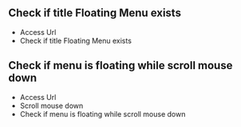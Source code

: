 ## Check if title Floating Menu exists
- Access Url
- Check if title Floating Menu exists

## Check if menu is floating while scroll mouse down
- Access Url
- Scroll mouse down
- Check if menu is floating while scroll mouse down
